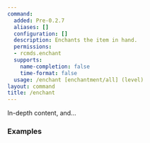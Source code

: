 ```yaml
---
command:
  added: Pre-0.2.7
  aliases: []
  configuration: []
  description: Enchants the item in hand.
  permissions:
  - rcmds.enchant
  supports:
    name-completion: false
    time-format: false
  usage: /enchant [enchantment/all] (level)
layout: command
title: /enchant
---
```


In-depth content, and...

### Examples

